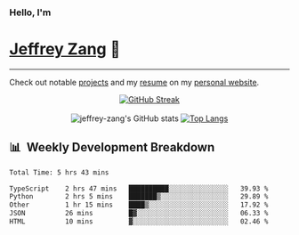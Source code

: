 
### Hello, I'm 
# [Jeffrey Zang](https://www.linkedin.com/in/jeffreyzang/) 🦀

---

Check out notable [projects](https://jeffz.dev/projects) and my [resume](https://jeffz.dev/resume) on my [personal website](https://jeffz.dev/).

<div align = 'center'>

[![GitHub Streak](https://github-readme-streak-stats.herokuapp.com/?user=jeffrey-zang&theme=tokyonight)](https://git.io/streak-stats)
<br></br>
![jeffrey-zang's GitHub stats](https://github-readme-stats.vercel.app/api?username=jeffrey-zang&show_icons=true&theme=tokyonight&hide_rank=true&hide=stars) 
[![Top Langs](https://github-readme-stats.vercel.app/api/top-langs/?username=jeffrey-zang&hide=ShaderLab,HLSL&layout=compact&theme=tokyonight)](https://github.com/anuraghazra/github-readme-stats)

</div>

## 📊 &nbsp;Weekly Development Breakdown
<!--START_SECTION:waka-->

```txt
Total Time: 5 hrs 43 mins

TypeScript    2 hrs 47 mins   ██████████░░░░░░░░░░░░░░░   39.93 %
Python        2 hrs 5 mins    ███████▒░░░░░░░░░░░░░░░░░   29.89 %
Other         1 hr 15 mins    ████▒░░░░░░░░░░░░░░░░░░░░   17.92 %
JSON          26 mins         █▓░░░░░░░░░░░░░░░░░░░░░░░   06.33 %
HTML          10 mins         ▓░░░░░░░░░░░░░░░░░░░░░░░░   02.46 %
```

<!--END_SECTION:waka-->

